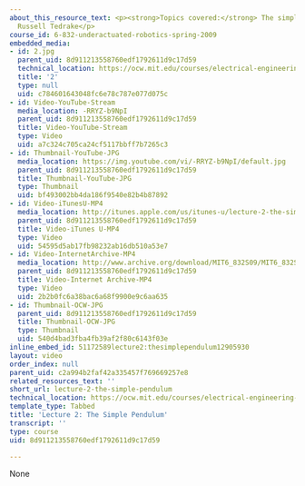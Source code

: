 ```yaml
---
about_this_resource_text: <p><strong>Topics covered:</strong> The simple pendulum</p><p><strong>Instructors:</strong>
  Russell Tedrake</p>
course_id: 6-832-underactuated-robotics-spring-2009
embedded_media:
- id: 2.jpg
  parent_uid: 8d911213558760edf1792611d9c17d59
  technical_location: https://ocw.mit.edu/courses/electrical-engineering-and-computer-science/6-832-underactuated-robotics-spring-2009/video-lectures/lecture-2-the-simple-pendulum/2.jpg
  title: '2'
  type: null
  uid: c784601643048fc6e78c787e077d075c
- id: Video-YouTube-Stream
  media_location: -RRYZ-b9NpI
  parent_uid: 8d911213558760edf1792611d9c17d59
  title: Video-YouTube-Stream
  type: Video
  uid: a7c324c705ca24cf5117bbff7b7265c3
- id: Thumbnail-YouTube-JPG
  media_location: https://img.youtube.com/vi/-RRYZ-b9NpI/default.jpg
  parent_uid: 8d911213558760edf1792611d9c17d59
  title: Thumbnail-YouTube-JPG
  type: Thumbnail
  uid: bf493002bb4da186f9540e82b4b87892
- id: Video-iTunesU-MP4
  media_location: http://itunes.apple.com/us/itunes-u/lecture-2-the-simple-pendulum/id515317098?i=112432127
  parent_uid: 8d911213558760edf1792611d9c17d59
  title: Video-iTunes U-MP4
  type: Video
  uid: 54595d5ab17fb98232ab16db510a53e7
- id: Video-InternetArchive-MP4
  media_location: http://www.archive.org/download/MIT6_832S09/MIT6_832S09lec02_300k.mp4
  parent_uid: 8d911213558760edf1792611d9c17d59
  title: Video-Internet Archive-MP4
  type: Video
  uid: 2b2b0fc6a38bac6a68f9900e9c6aa635
- id: Thumbnail-OCW-JPG
  parent_uid: 8d911213558760edf1792611d9c17d59
  title: Thumbnail-OCW-JPG
  type: Thumbnail
  uid: 540d4bad3fba4fb39af2f80c6143f03e
inline_embed_id: 51172589lecture2:thesimplependulum12905930
layout: video
order_index: null
parent_uid: c2a994b2faf42a335457f769669257e8
related_resources_text: ''
short_url: lecture-2-the-simple-pendulum
technical_location: https://ocw.mit.edu/courses/electrical-engineering-and-computer-science/6-832-underactuated-robotics-spring-2009/video-lectures/lecture-2-the-simple-pendulum
template_type: Tabbed
title: 'Lecture 2: The Simple Pendulum'
transcript: ''
type: course
uid: 8d911213558760edf1792611d9c17d59

---
```

None